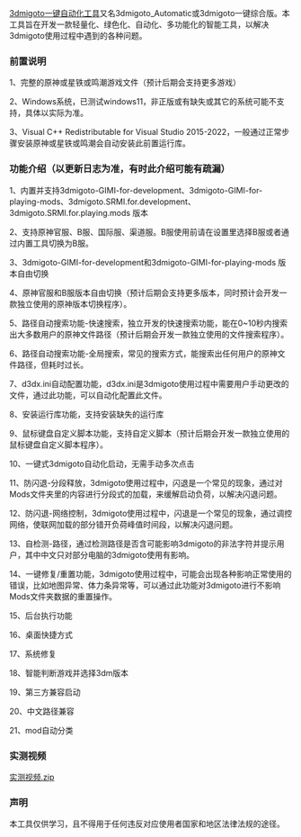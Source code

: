 [3dmigoto一键自动化工具](https://github.com/E5C8F/3dmigoto_automatic/)又名3dmigoto_Automatic或3dmigoto一键综合版。本工具旨在开发一款轻量化、绿色化、自动化、多功能化的智能工具，以解决3dmigoto使用过程中遇到的各种问题。

### 前置说明
1、完整的原神或星铁或鸣潮游戏文件（预计后期会支持更多游戏）

2、Windows系统，已测试windows11，非正版或有缺失或其它的系统可能不支持，具体以实际为准。

3、Visual C++ Redistributable for Visual Studio 2015-2022，一般通过正常步骤安装原神或星铁或鸣潮会自动安装此前置运行库。 

### 功能介绍（以更新日志为准，有时此介绍可能有疏漏）

1、内置并支持3dmigoto-GIMI-for-development、3dmigoto-GIMI-for-playing-mods、3dmigoto.SRMI.for.development、3dmigoto.SRMI.for.playing.mods 版本                            

2、支持原神官服、B服、国际服、渠道服。B服使用前请在设置里选择B服或者通过内置工具切换为B服。

3、3dmigoto-GIMI-for-development和3dmigoto-GIMI-for-playing-mods 版本自由切换                               

4、原神官服和B服版本自由切换（预计后期会支持更多版本，同时预计会开发一款独立使用的原神版本切换程序）。

5、路径自动搜索功能-快速搜索，独立开发的快速搜索功能，能在0~10秒内搜索出大多数用户的原神文件路径（预计后期会开发一款独立使用的文件搜索程序）。

6、路径自动搜索功能-全局搜索，常见的搜索方式，能搜索出任何用户的原神文件路径，但耗时过长。

7、d3dx.ini自动配置功能，d3dx.ini是3dmigoto使用过程中需要用户手动更改的文件，通过此功能，可以自动化配置此文件。

8、安装运行库功能，支持安装缺失的运行库

9、鼠标键盘自定义脚本功能，支持自定义脚本（预计后期会开发一款独立使用的鼠标键盘自定义脚本程序）。

10、一键式3dmigoto自动化启动，无需手动多次点击

11、防闪退-分段释放，3dmigoto使用过程中，闪退是一个常见的现象，通过对Mods文件夹里的内容进行分段式的加载，来缓解启动负荷，以解决闪退问题。

12、防闪退-网络控制，3dmigoto使用过程中，闪退是一个常见的现象，通过调控网络，使联网加载的部分错开负荷峰值时间段，以解决闪退问题。

13、自检测-路径，通过检测路径是否含可能影响3dmigoto的非法字符并提示用户，其中中文只对部分电脑的3dmigoto使用有影响。

14、一键修复/重置功能，3dmigoto使用过程中，可能会出现各种影响正常使用的错误，比如地图异常、体力条异常等，可以通过此功能对3dmigoto进行不影响Mods文件夹数据的重置操作。

15、后台执行功能

16、桌面快捷方式

17、系统修复

18、智能判断游戏并选择3dm版本

19、第三方兼容启动

20、中文路径兼容

21、mod自动分类

### 实测视频

[实测视频.zip](https://github.com/E5C8F/3dmigoto_Automatic/files/15232876/default.zip)

### 声明
本工具仅供学习，且不得用于任何违反对应使用者国家和地区法律法规的途径。
